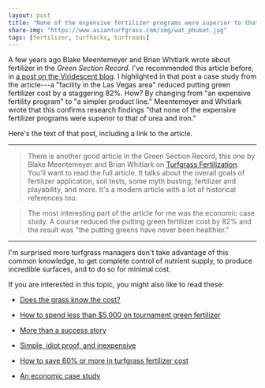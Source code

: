 ```yaml
---
layout: post
title: "None of the expensive fertilizer programs were superior to that of urea and iron"
share-img: "https://www.asianturfgrass.com/img/wat_phuket.jpg"
tags: [fertilizer, turfhacks, turfreads]
---
```


A few years ago Blake Meentemeyer and Brian Whitlark wrote about fertilizer in the *Green Section Record*. I've recommended this article before, in [a post on the Viridescent blog](https://www.blog.asianturfgrass.com/2016/05/how-to-save-82-on-fertilizer-cost.html). I highlighted in that post a case study from the article---a "facility in the Las Vegas area" reduced putting green fertilizer cost by a staggering 82%. How? By changing from "an expensive fertility program" to "a simpler product line." Meentemeyer and Whitlark wrote that this confirms research findings "that none of the expensive fertilizer programs were superior to that of urea and iron."

Here's the text of that post, including a link to the article.

---

> There is another good article in the Green Section Record, this one by Blake Meentemeyer and Brian Whitlark on [Turfgrass Fertilization](http://gsrpdf.lib.msu.edu/ticpdf.py?file=/article/meentemeyer-whitlark-turfgrass-5-6-16.pdf). You'll want to read the full article. It talks about the overall goals of fertilizer application, soil tests, some myth busting, fertilizer and playability, and more. It's a modern article with a lot of historical references too.

> The most interesting part of the article for me was the economic case study. A course reduced the putting green fertilizer cost by 82% and the result was "the putting greens have never been healthier."

---

I'm surprised more turfgrass managers don't take advantage of this common knowledge, to get complete control of nutrient supply, to produce incredible surfaces, and to do so for minimal cost. 

If you are interested in this topic, you might also like to read these:

* [Does the grass know the cost?](http://gsrpdf.lib.msu.edu/ticpdf.py?file=/2010s/2010/100532.pdf)

* [How to spend less than $5,000 on tournament green fertilizer](https://www.asianturfgrass.com/2017-08-23-how-to-spend-5000-tournament-green-fertilizer/)

* [More than a success story](https://www.asianturfgrass.com/2018-01-20-more-than-a-success-story/)

* [Simple, idiot proof, and inexpensive](https://www.asianturfgrass.com/2020-03-17-simple-idiot-proof-inexpensive/)


* [How to save 60% or more in turfgrass fertilizer cost](http://www.blog.asianturfgrass.com/2012/09/how-to-save-60-or-more-in-turfgrass-fertilizer-cost.html)

* [An economic case study](https://www.asianturfgrass.com/2017-07-05-saving-82-percent-gsr/)

